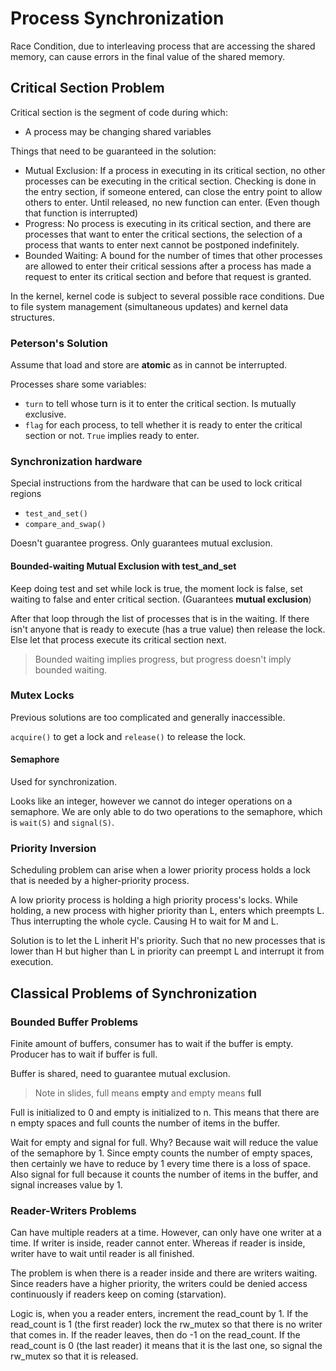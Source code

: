 # Process Synchronization

Race Condition, due to interleaving process that are accessing the shared memory, can cause errors in the final value of the shared memory.

## Critical Section Problem

Critical section is the segment of code during which:

- A process may be changing shared variables

Things that need to be guaranteed in the solution:

- Mutual Exclusion: If a process in executing in its critical section, no other processes can be executing in the critical section. Checking is done in the entry section, if someone entered, can close the entry point to allow others to enter. Until released, no new function can enter. (Even though that function is interrupted)
- Progress: No process is executing in its critical section, and there are processes that want to enter the critical sections, the selection of a process that wants to enter next cannot be postponed indefinitely.
- Bounded Waiting: A bound for the number of times that other processes are allowed to enter their critical sessions after a process has made a request to enter its critical section and before that request is granted.

In the kernel, kernel code is subject to several possible race conditions. Due to file system management (simultaneous updates) and kernel data structures.

### Peterson's Solution

Assume that load and store are **atomic** as in cannot be interrupted.

Processes share some variables:

- `turn` to tell whose turn is it to enter the critical section. Is mutually exclusive.
- `flag` for each process, to tell whether it is ready to enter the critical section or not. `True` implies ready to enter.

### Synchronization hardware

Special instructions from the hardware that can be used to lock critical regions

- `test_and_set()`
- `compare_and_swap()`

Doesn't guarantee progress. Only guarantees mutual exclusion.

#### Bounded-waiting Mutual Exclusion with test_and_set

Keep doing test and set while lock is true, the moment lock is false, set waiting to false and enter critical section. (Guarantees **mutual exclusion**)

After that loop through the list of processes that is in the waiting. If there isn't anyone that is ready to execute (has a true value) then release the lock. Else let that process execute its critical section next.

> Bounded waiting implies progress, but progress doesn't imply bounded waiting.

### Mutex Locks

Previous solutions are too complicated and generally inaccessible.

`acquire()` to get a lock and `release()` to release the lock.

#### Semaphore

Used for synchronization.

Looks like an integer, however we cannot do integer operations on a semaphore. We are only able to do two operations to the semaphore, which is `wait(S)` and `signal(S)`.

### Priority Inversion

Scheduling problem can arise when a lower priority process holds a lock that is needed by a higher-priority process.

A low priority process is holding a high priority process's locks. While holding, a new process with higher priority than L, enters which preempts L. Thus interrupting the whole cycle. Causing H to wait for M and L.

Solution is to let the L inherit H's priority. Such that no new processes that is lower than H but higher than L in priority can preempt L and interrupt it from execution.

## Classical Problems of Synchronization

### Bounded Buffer Problems

Finite amount of buffers, consumer has to wait if the buffer is empty. Producer has to wait if buffer is full.

Buffer is shared, need to guarantee mutual exclusion.

> Note in slides, full means **empty** and empty means **full**

Full is initialized to 0 and empty is initialized to n. This means that there are n empty spaces and full counts the number of items in the buffer.

Wait for empty and signal for full. Why? Because wait will reduce the value of the semaphore by 1\. Since empty counts the number of empty spaces, then certainly we have to reduce by 1 every time there is a loss of space. Also signal for full because it counts the number of items in the buffer, and signal increases value by 1.

### Reader-Writers Problems

Can have multiple readers at a time. However, can only have one writer at a time. If writer is inside, reader cannot enter. Whereas if reader is inside, writer have to wait until reader is all finished.

The problem is when there is a reader inside and there are writers waiting. Since readers have a higher priority, the writers could be denied access continuously if readers keep on coming (starvation).

Logic is, when you a reader enters, increment the read_count by 1\. If the read_count is 1 (the first reader) lock the rw_mutex so that there is no writer that comes in. If the reader leaves, then do -1 on the read_count. If the read_count is 0 (the last reader) it means that it is the last one, so signal the rw_mutex so that it is released.
